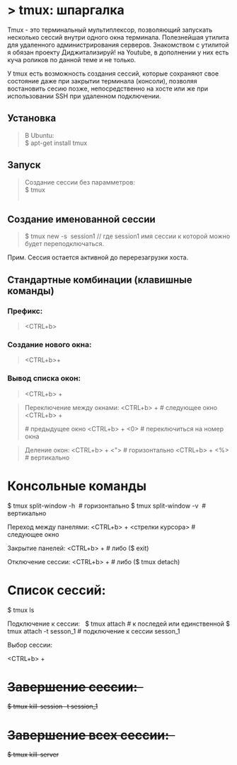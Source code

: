 # > tmux: шпаргалка

Tmux - это терминальный мультиплексор, позволяющий запускать несколько сессий внутри одного окна терминала. Полезнейшая утилита для удаленного администрирования серверов. Знакомством с утилитой я обязан проекту Диджитализируй! на Youtube, в дополнении у них есть куча роликов по данной теме и не только.

У tmux есть возможность создания сессий, которые сохраняют свое состояние даже при закрытии терминала (консоли), позволяя востановить сесию позже, непосредственно на хосте или же при использовании SSH при удаленном подключении.

## Установка
> В Ubuntu:  
> $ apt-get install tmux  

## Запуск
> Создание сессии без парамметров:  
> $ tmux  
 
## Создание именованной сессии  
> $ tmux new -s  session1 // где session1 имя сессии к которой можно будет переподключаться.  

Прим. Сессия остается активной до перерезагрузки хоста.  

## Стандартные комбинации (клавишные команды)

### Префикс:  
> <CTRL+b>
  
### Создание нового окна:  
> <CTRL+b>+<c>  
  
### Вывод списка окон:  
> <CTRL+b> + <w>

> Переключение между окнами:
> <CTRL+b> + <n> # следующее окно
> <CTRL+b> + <p> # предыдущее окно
> <CTRL+b> + <0> # переключиться на номер окна

> Деление окон:
> <CTRL+b> + <"> # горизонтально
> <CTRL+b> + <%> # вертикально

# Консольные команды
$ tmux split-window -h  # горизонтально
$ tmux split-window -v  # вертикально

Переход между панелями:
<CTRL+b> + <стрелки курсора> # следующее окно

Закрытие панелей:
<CTRL+b> + <x> # либо ($ exit)

Отключение сессии:
<CTRL+b> + <d> # либо ($ tmux detach)

# Список сесcий:  
$ tmux ls

Подключение к сессии:  
$ tmux attach # к последей или единственной
$ tmux attach -t sesson_1 # подключение к сессии sesson_1


Выбор сессии:

<CTRL+b> + <s>

# Завершение сессии:  
$ tmux kill-session -t session_1

# Завершение всех сессии:  
$ tmux kill-server
